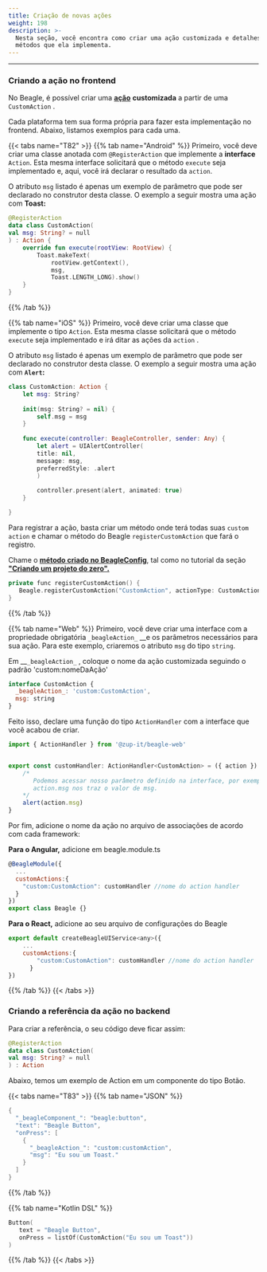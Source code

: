 ```yaml
---
title: Criação de novas ações
weight: 198
description: >-
  Nesta seção, você encontra como criar uma ação customizada e detalhes dos
  métodos que ela implementa.
---
```


---

### Criando a ação no frontend

No Beagle, é possível criar uma [**ação**](../../../api/acoes/) **customizada** a partir de uma `CustomAction` . 

Cada plataforma tem sua forma própria para fazer esta implementação no frontend. Abaixo, listamos exemplos para cada uma.

{{< tabs name="T82" >}}
{{% tab name="Android" %}}
Primeiro, você deve criar uma classe anotada com `@RegisterAction` que implemente a **interface** `Action`. Esta mesma interface solicitará que o método `execute` seja implementado e, aqui, você irá declarar o resultado da `action`.

O atributo `msg` listado é apenas um exemplo de parâmetro que pode ser declarado no construtor desta classe. O exemplo a seguir mostra uma ação com **Toast:**


```kotlin
@RegisterAction
data class CustomAction(
val msg: String? = null
) : Action {
    override fun execute(rootView: RootView) {
        Toast.makeText(
            rootView.getContext(),
            msg, 
            Toast.LENGTH_LONG).show()
    }
}
```

{{% /tab %}}

{{% tab name="iOS" %}}
Primeiro, você deve criar uma classe que implemente o tipo `Action`. Esta mesma classe solicitará que o método `execute` seja implementado e irá ditar as ações da `action` . 

O atributo `msg` listado é apenas um exemplo de parâmetro que pode ser declarado no construtor desta classe. O exemplo a seguir mostra uma ação com **`Alert`:**


```swift
class CustomAction: Action {
    let msg: String?
    
    init(msg: String? = nil) {
        self.msg = msg
    }
    
    func execute(controller: BeagleController, sender: Any) {   
        let alert = UIAlertController(
        title: nil, 
        message: msg, 
        preferredStyle: .alert
        )
        
        controller.present(alert, animated: true)
    }

}
```


Para registrar a ação, basta criar um método onde terá todas suas `custom action` e chamar o método do Beagle `registerCustomAction` que fará o registro.

Chame o [**método criado no BeagleConfig**](../../get-started/criando-um-projeto-do-zero/case-ios/#passo-2-configurando-o-beagle), tal como no tutorial da seção [**"Criando um projeto do zero".** ](../../get-started/criando-um-projeto-do-zero/case-ios/#iniciando-um-projeto-ios)

```kotlin
private func registerCustomAction() {
   Beagle.registerCustomAction("CustomAction", actionType: CustomAction.self)
}
```
{{% /tab %}}

{{% tab name="Web" %}}
Primeiro, você deve criar uma interface com a propriedade obrigatória `_beagleAction_` __e os parâmetros necessários para sua ação. Para este exemplo, criaremos o atributo `msg` do tipo `string`.

Em __`_beagleAction_` , coloque o nome da ação customizada seguindo o padrão 'custom:nomeDaAção'

```javascript
interface CustomAction {
  _beagleAction_: 'custom:CustomAction',
  msg: string
}
```

Feito isso, declare uma função do tipo `ActionHandler` com a interface que você acabou de criar.

```javascript
import { ActionHandler } from '@zup-it/beagle-web'


export const customHandler: ActionHandler<CustomAction> = ({ action }) => {
    /*
       Podemos acessar nosso parâmetro definido na interface, por exemplo 
       action.msg nos traz o valor de msg.
    */
    alert(action.msg)
}
```

Por fim, adicione o nome da ação no arquivo de associações de acordo com cada framework:

**Para o Angular,** adicione em beagle.module.ts

```javascript
@BeagleModule({
  ...
  customActions:{
    "custom:CustomAction": customHandler //nome do action handler
  }
})
export class Beagle {}
```

**Para o React,** adicione ao seu arquivo de configurações do Beagle

```javascript
export default createBeagleUIService<any>({
    ...
    customActions:{
        "custom:CustomAction": customHandler //nome do action handler
      }
})

```
{{% /tab %}}
{{< /tabs >}}

### Criando a referência da ação no backend

Para criar a referência, o seu código deve ficar assim: 


```kotlin
@RegisterAction
data class CustomAction(
val msg: String? = null
) : Action 
```


Abaixo, temos um exemplo de Action em um componente do tipo Botão. 

{{< tabs name="T83" >}}
{{% tab name="JSON" %}}
```kotlin
{
  "_beagleComponent_": "beagle:button",
  "text": "Beagle Button",
  "onPress": [
    {
      "_beagleAction_": "custom:customAction",
      "msg": "Eu sou um Toast."
    }
  ]
}
```
{{% /tab %}}

{{% tab name="Kotlin DSL" %}}
```kotlin
Button(
   text = "Beagle Button",
   onPress = listOf(CustomAction("Eu sou um Toast"))
)
```
{{% /tab %}}
{{< /tabs >}}
